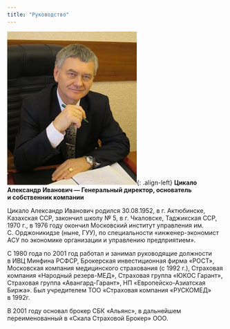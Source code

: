 ```yaml
---
title: "Руководство"
---
```


![image-left](/assets/images/gendirfoto.jpg){: .align-left}
**Цикало Александр Иванович&nbsp;&mdash; Генеральный директор,
основатель и&nbsp;собственник компании**

Цикало Александр Иванович родился 30.08.1952, в&nbsp;г.&nbsp;Актюбинске, Казахская&nbsp;ССР, закончил школу &#8470;&nbsp;5, в&nbsp;г.&nbsp;Чкаловске, Таджикская&nbsp;ССР, 1970&nbsp;г., в&nbsp;1976 году окончил Московский институт управления&nbsp;им. С.&nbsp;Орджоникидзе (ныне, ГУУ), по&nbsp;специальности &laquo;инженер-экономист АСУ по&nbsp;экономике организации и&nbsp;управлению предприятием&raquo;.

С&nbsp;1980 года по&nbsp;2001 год работал и&nbsp;занимал руководящие должности в&nbsp;ИВЦ Минфина РСФСР, Брокерская инвестиционная фирма &laquo;РОСТ&raquo;, Московская компания медицинского страхования (с&nbsp;1992&nbsp;г.), Страховая компания &laquo;Народный резерв-МЕД&raquo;, Страховая группа &laquo;ЮКОС Гарант&raquo;, Страховая группа &laquo;Авангард-Гарант&raquo;, НП&nbsp;&laquo;Европейско-Азиатская Биржа&raquo;. Был учредителем ТОО &laquo;Страховая компания &laquo;РУСКОМЕД&raquo; в&nbsp;1992г.

В&nbsp;2001 году основал брокер СБК &laquo;Альянс&raquo;, в&nbsp;дальнейшем переименованный в&nbsp;&laquo;Скала Страховой Брокер&raquo; ООО.